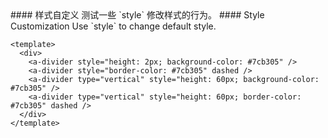 <cn>
#### 样式自定义
测试一些 `style` 修改样式的行为。
</cn>

<us>
#### Style Customization
Use `style` to change default style.
</us>

```vue
<template>
  <div>
    <a-divider style="height: 2px; background-color: #7cb305" />
    <a-divider style="border-color: #7cb305" dashed />
    <a-divider type="vertical" style="height: 60px; background-color: #7cb305" />
    <a-divider type="vertical" style="height: 60px; border-color: #7cb305" dashed />
  </div>
</template>
```
